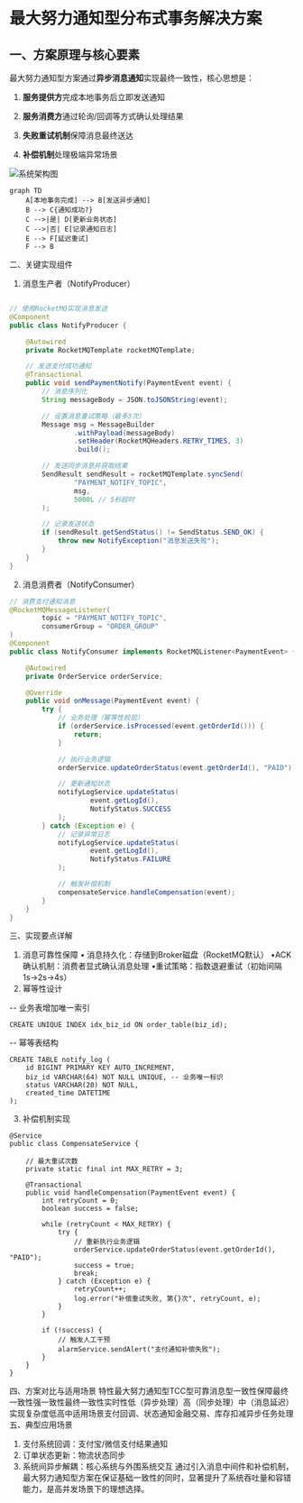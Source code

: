 # 最大努力通知型分布式事务解决方案

## 一、方案原理与核心要素

最大努力通知型方案通过​**​异步消息通知​**​实现最终一致性，核心思想是：

1. ​**​服务提供方​**​完成本地事务后立即发送通知

2. ​**​服务消费方​**​通过轮询/回调等方式确认处理结果

3. ​**​失败重试机制​**​保障消息最终送达

4. ​**​补偿机制​**​处理极端异常场景

![系统架构图](https://via.placeholder.com/600x300?text=最大努力通知架构图)

```mermaid
graph TD
    A[本地事务完成] --> B[发送异步通知]
    B --> C{通知成功?}
    C -->|是| D[更新业务状态]
    C -->|否| E[记录通知日志]
    E --> F[延迟重试]
    F --> B
```

二、关键实现组件

1. 消息生产者（NotifyProducer）

```java

// 使用RocketMQ实现消息发送
@Component
public class NotifyProducer {

    @Autowired
    private RocketMQTemplate rocketMQTemplate;

    // 发送支付成功通知
    @Transactional
    public void sendPaymentNotify(PaymentEvent event) {
        // 消息序列化
        String messageBody = JSON.toJSONString(event);

        // 设置消息重试策略（最多3次）
        Message msg = MessageBuilder
                .withPayload(messageBody)
                .setHeader(RocketMQHeaders.RETRY_TIMES, 3)
                .build();

        // 发送同步消息并获取结果
        SendResult sendResult = rocketMQTemplate.syncSend(
                "PAYMENT_NOTIFY_TOPIC",
                msg,
                5000L // 5秒超时
        );

        // 记录发送状态
        if (sendResult.getSendStatus() != SendStatus.SEND_OK) {
            throw new NotifyException("消息发送失败");
        }
    }
}

```

2. 消息消费者（NotifyConsumer）

```java
// 消费支付通知消息
@RocketMQMessageListener(
        topic = "PAYMENT_NOTIFY_TOPIC",
        consumerGroup = "ORDER_GROUP"
)
@Component
public class NotifyConsumer implements RocketMQListener<PaymentEvent> {

    @Autowired
    private OrderService orderService;

    @Override
    public void onMessage(PaymentEvent event) {
        try {
            // 业务处理（幂等性校验）
            if (orderService.isProcessed(event.getOrderId())) {
                return;
            }

            // 执行业务逻辑
            orderService.updateOrderStatus(event.getOrderId(), "PAID");

            // 更新通知状态
            notifyLogService.updateStatus(
                    event.getLogId(),
                    NotifyStatus.SUCCESS
            );
        } catch (Exception e) {
            // 记录异常日志
            notifyLogService.updateStatus(
                    event.getLogId(),
                    NotifyStatus.FAILURE
            );

            // 触发补偿机制
            compensateService.handleCompensation(event);
        }
    }
}

```

三、实现要点详解

1. 消息可靠性保障
   • ​​消息持久化​​：存储到Broker磁盘（RocketMQ默认）
   • ​​ACK确认机制​​：消费者显式确认消息处理
   • ​​重试策略​​：指数退避重试（初始间隔1s→2s→4s）
2. 幂等性设计

-- 业务表增加唯一索引

```
CREATE UNIQUE INDEX idx_biz_id ON order_table(biz_id);

```

-- 幂等表结构

```
CREATE TABLE notify_log (
    id BIGINT PRIMARY KEY AUTO_INCREMENT,
    biz_id VARCHAR(64) NOT NULL UNIQUE, -- 业务唯一标识
    status VARCHAR(20) NOT NULL,
    created_time DATETIME
);

```

3. 补偿机制实现

```
@Service
public class CompensateService {
    
    // 最大重试次数
    private static final int MAX_RETRY = 3;
    
    @Transactional
    public void handleCompensation(PaymentEvent event) {
        int retryCount = 0;
        boolean success = false;
        
        while (retryCount < MAX_RETRY) {
            try {
                // 重新执行业务逻辑
                orderService.updateOrderStatus(event.getOrderId(), "PAID");
                success = true;
                break;
            } catch (Exception e) {
                retryCount++;
                log.error("补偿重试失败, 第{}次", retryCount, e);
            }
        }
        
        if (!success) {
            // 触发人工干预
            alarmService.sendAlert("支付通知补偿失败");
        }
    }
}

```

四、方案对比与适用场景
特性最大努力通知型TCC型可靠消息型
​​一致性保障​​最终一致性强一致性最终一致性
​​实时性​​低（异步处理）高（同步处理）中（消息延迟）
​​实现复杂度​​低高中
​​适用场景​​支付回调、状态通知金融交易、库存扣减异步任务处理
五、典型应用场景

1. ​​支付系统回调​​：支付宝/微信支付结果通知
2. ​​订单状态更新​​：物流状态同步
3. ​​系统间异步解耦​​：核心系统与外围系统交互
   通过引入消息中间件和补偿机制，最大努力通知型方案在保证基础一致性的同时，显著提升了系统吞吐量和容错能力，是高并发场景下的理想选择。